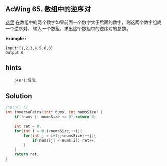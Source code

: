 ## AcWing 65. 数组中的逆序对
[这里](https://www.acwing.com/problem/content/61/)
在数组中的两个数字如果前面一个数字大于后面的数字，则这两个数字组成一个逆序对。
输入一个数组，求出这个数组中的逆序对的总数。

**Example :**
```
Input:[1,2,3,4,5,6,0]
Output:6
```
## hints
```
    o(n²):冒泡。
```
## Solution
``` c
/*o(n²) */
int inversePairs(int* nums, int numsSize) {
    if(!nums || numsSize <= 0) return 0;

    int ret = 0;
    for(int i = 0;i<numsSize;++i){
        for(int j = i+1;j<numsSize;++j){
            if(nums[j] < nums[i]) ret++;
        }
    }
    return ret;
}
```